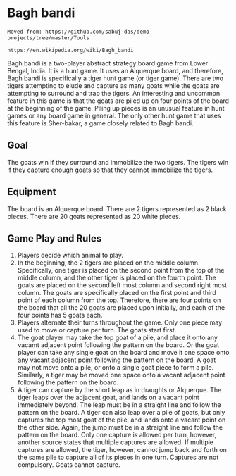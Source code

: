 # Bagh bandi
`Moved from: https://github.com/sabuj-das/demo-projects/tree/master/Tools`
```
https://en.wikipedia.org/wiki/Bagh_bandi
```
Bagh bandi is a two-player abstract strategy board game from Lower Bengal, India. It is a hunt game. It uses an Alquerque board, and therefore, Bagh bandi is specifically a tiger hunt game (or tiger game). There are two tigers attempting to elude and capture as many goats while the goats are attempting to surround and trap the tigers. An interesting and uncommon feature in this game is that the goats are piled up on four points of the board at the beginning of the game. Piling up pieces is an unusual feature in hunt games or any board game in general. The only other hunt game that uses this feature is Sher-bakar, a game closely related to Bagh bandi.
## Goal
The goats win if they surround and immobilize the two tigers.
The tigers win if they capture enough goats so that they cannot immobilize the tigers.
## Equipment
The board is an Alquerque board. There are 2 tigers represented as 2 black pieces. There are 20 goats represented as 20 white pieces.
## Game Play and Rules
1. Players decide which animal to play.
2. In the beginning, the 2 tigers are placed on the middle column. Specifically, one tiger is placed on the second point from the top of the middle column, and the other tiger is placed on the fourth point. The goats are placed on the second left most column and second right most column. The goats are specifically placed on the first point and third point of each column from the top. Therefore, there are four points on the board that all the 20 goats are placed upon initially, and each of the four points has 5 goats each.
3. Players alternate their turns throughout the game. Only one piece may used to move or capture per turn. The goats start first.
4. The goat player may take the top goat of a pile, and place it onto any vacamt adjacent point following the pattern on the board. Or the goat player can take any single goat on the board and move it one space onto any vacant adjacent point following the pattern on the board. A goat may not move onto a pile, or onto a single goat piece to form a pile.
Similarly, a tiger may be moved one space onto a vacant adjacent point following the pattern on the board.
5. A tiger can capture by the short leap as in draughts or Alquerque. The tiger leaps over the adjacent goat, and lands on a vacant point immediately beyond. The leap must be in a straight line and follow the pattern on the board. A tiger can also leap over a pile of goats, but only captures the top most goat of the pile, and lands onto a vacant point on the other side. Again, the jump must be in a straight line and follow the pattern on the board. Only one capture is allowed per turn, however, another source states that multiple captures are allowed. If multiple captures are allowed, the tiger, however, cannot jump back and forth on the same pile to capture all of its pieces in one turn. Captures are not compulsory.
Goats cannot capture.

